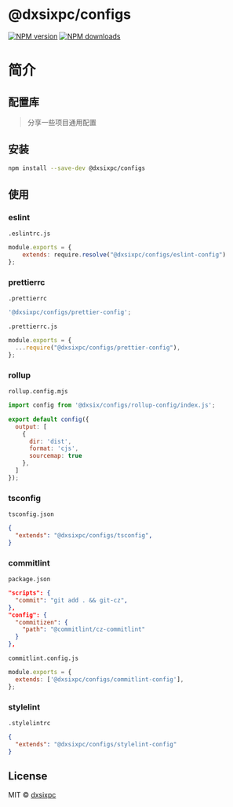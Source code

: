 # @dxsixpc/configs

[![NPM version](https://img.shields.io/npm/v/@dxsixpc/configs.svg?style=flat)](https://www.npmjs.com/package/@dxsixpc/configs)
[![NPM downloads](http://img.shields.io/npm/dm/@dxsixpc/configs.svg?style=flat)](https://www.npmjs.com/package/@dxsixpc/configs)

# 简介

## 配置库

> 分享一些项目通用配置



## 安装

```sh
npm install --save-dev @dxsixpc/configs
```



## 使用

### eslint

`.eslintrc.js`

```js
module.exports = {
    extends: require.resolve("@dxsixpc/configs/eslint-config")
};
```



### prettierrc

`.prettierrc`

```js
'@dxsixpc/configs/prettier-config';
```

`.prettierrc.js`

```js
module.exports = {
  ...require("@dxsixpc/configs/prettier-config"),
};
```



### rollup

`rollup.config.mjs`

```js
import config from '@dxsix/configs/rollup-config/index.js';

export default config({
  output: [
    {
      dir: 'dist',
      format: 'cjs',
      sourcemap: true
    },
  ]
});
```



### tsconfig

`tsconfig.json`

```json
{
  "extends": "@dxsixpc/configs/tsconfig",
}
```


### commitlint

`package.json`

```json
"scripts": {
  "commit": "git add . && git-cz",
},
"config": {
  "commitizen": {
    "path": "@commitlint/cz-commitlint"
  }
},
```

`commitlint.config.js`

```js
module.exports = {
  extends: ['@dxsixpc/configs/commitlint-config'],
};
```



### stylelint

`.stylelintrc`

```json
{
  "extends": "@dxsixpc/configs/stylelint-config"
}
```





## License

MIT © [dxsixpc](https://github.com/dxsixpc)

